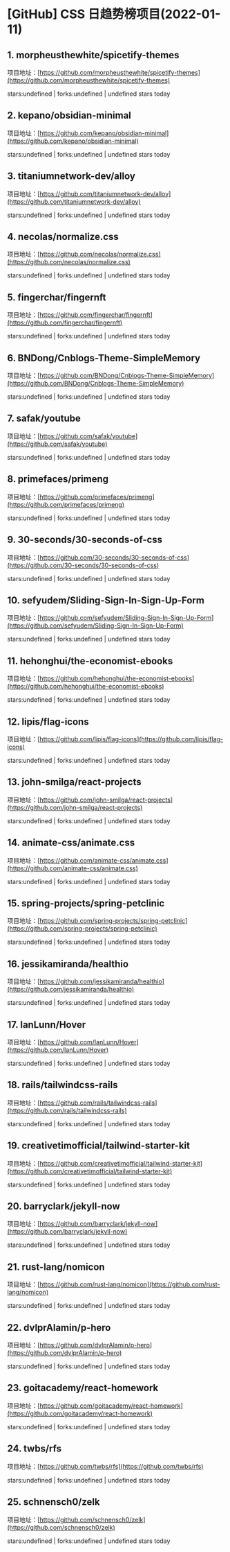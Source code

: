 # [GitHub] CSS 日趋势榜项目(2022-01-11)

## 1. morpheusthewhite/spicetify-themes 

项目地址：[https://github.com/morpheusthewhite/spicetify-themes](https://github.com/morpheusthewhite/spicetify-themes)

stars:undefined | forks:undefined | undefined stars today 



## 2. kepano/obsidian-minimal 

项目地址：[https://github.com/kepano/obsidian-minimal](https://github.com/kepano/obsidian-minimal)

stars:undefined | forks:undefined | undefined stars today 



## 3. titaniumnetwork-dev/alloy 

项目地址：[https://github.com/titaniumnetwork-dev/alloy](https://github.com/titaniumnetwork-dev/alloy)

stars:undefined | forks:undefined | undefined stars today 



## 4. necolas/normalize.css 

项目地址：[https://github.com/necolas/normalize.css](https://github.com/necolas/normalize.css)

stars:undefined | forks:undefined | undefined stars today 



## 5. fingerchar/fingernft 

项目地址：[https://github.com/fingerchar/fingernft](https://github.com/fingerchar/fingernft)

stars:undefined | forks:undefined | undefined stars today 



## 6. BNDong/Cnblogs-Theme-SimpleMemory 

项目地址：[https://github.com/BNDong/Cnblogs-Theme-SimpleMemory](https://github.com/BNDong/Cnblogs-Theme-SimpleMemory)

stars:undefined | forks:undefined | undefined stars today 



## 7. safak/youtube 

项目地址：[https://github.com/safak/youtube](https://github.com/safak/youtube)

stars:undefined | forks:undefined | undefined stars today 



## 8. primefaces/primeng 

项目地址：[https://github.com/primefaces/primeng](https://github.com/primefaces/primeng)

stars:undefined | forks:undefined | undefined stars today 



## 9. 30-seconds/30-seconds-of-css 

项目地址：[https://github.com/30-seconds/30-seconds-of-css](https://github.com/30-seconds/30-seconds-of-css)

stars:undefined | forks:undefined | undefined stars today 



## 10. sefyudem/Sliding-Sign-In-Sign-Up-Form 

项目地址：[https://github.com/sefyudem/Sliding-Sign-In-Sign-Up-Form](https://github.com/sefyudem/Sliding-Sign-In-Sign-Up-Form)

stars:undefined | forks:undefined | undefined stars today 



## 11. hehonghui/the-economist-ebooks 

项目地址：[https://github.com/hehonghui/the-economist-ebooks](https://github.com/hehonghui/the-economist-ebooks)

stars:undefined | forks:undefined | undefined stars today 



## 12. lipis/flag-icons 

项目地址：[https://github.com/lipis/flag-icons](https://github.com/lipis/flag-icons)

stars:undefined | forks:undefined | undefined stars today 



## 13. john-smilga/react-projects 

项目地址：[https://github.com/john-smilga/react-projects](https://github.com/john-smilga/react-projects)

stars:undefined | forks:undefined | undefined stars today 



## 14. animate-css/animate.css 

项目地址：[https://github.com/animate-css/animate.css](https://github.com/animate-css/animate.css)

stars:undefined | forks:undefined | undefined stars today 



## 15. spring-projects/spring-petclinic 

项目地址：[https://github.com/spring-projects/spring-petclinic](https://github.com/spring-projects/spring-petclinic)

stars:undefined | forks:undefined | undefined stars today 



## 16. jessikamiranda/healthio 

项目地址：[https://github.com/jessikamiranda/healthio](https://github.com/jessikamiranda/healthio)

stars:undefined | forks:undefined | undefined stars today 



## 17. IanLunn/Hover 

项目地址：[https://github.com/IanLunn/Hover](https://github.com/IanLunn/Hover)

stars:undefined | forks:undefined | undefined stars today 



## 18. rails/tailwindcss-rails 

项目地址：[https://github.com/rails/tailwindcss-rails](https://github.com/rails/tailwindcss-rails)

stars:undefined | forks:undefined | undefined stars today 



## 19. creativetimofficial/tailwind-starter-kit 

项目地址：[https://github.com/creativetimofficial/tailwind-starter-kit](https://github.com/creativetimofficial/tailwind-starter-kit)

stars:undefined | forks:undefined | undefined stars today 



## 20. barryclark/jekyll-now 

项目地址：[https://github.com/barryclark/jekyll-now](https://github.com/barryclark/jekyll-now)

stars:undefined | forks:undefined | undefined stars today 



## 21. rust-lang/nomicon 

项目地址：[https://github.com/rust-lang/nomicon](https://github.com/rust-lang/nomicon)

stars:undefined | forks:undefined | undefined stars today 



## 22. dvlprAlamin/p-hero 

项目地址：[https://github.com/dvlprAlamin/p-hero](https://github.com/dvlprAlamin/p-hero)

stars:undefined | forks:undefined | undefined stars today 



## 23. goitacademy/react-homework 

项目地址：[https://github.com/goitacademy/react-homework](https://github.com/goitacademy/react-homework)

stars:undefined | forks:undefined | undefined stars today 



## 24. twbs/rfs 

项目地址：[https://github.com/twbs/rfs](https://github.com/twbs/rfs)

stars:undefined | forks:undefined | undefined stars today 



## 25. schnensch0/zelk 

项目地址：[https://github.com/schnensch0/zelk](https://github.com/schnensch0/zelk)

stars:undefined | forks:undefined | undefined stars today 



